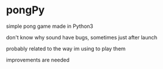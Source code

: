 # pongPy
 simple pong game made in Python3
 
 don't know why sound have bugs, sometimes just after launch
 
 probably related to the way im using to play them
 
 improvements are needed
 

